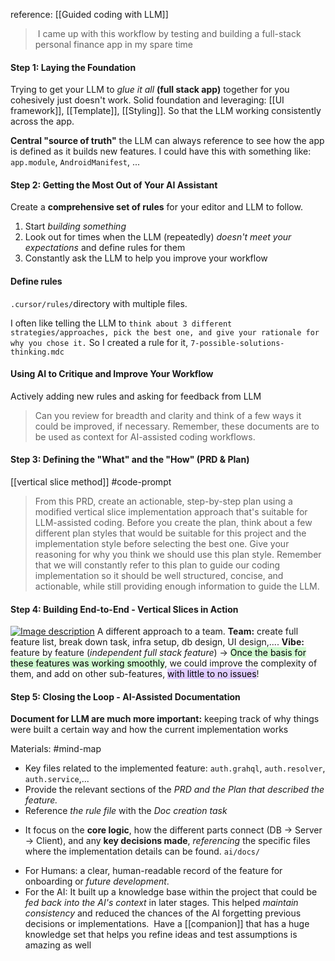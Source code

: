 reference: [[Guided coding with LLM]]
>  I came up with this workflow by testing and building a full-stack personal finance app in my spare time
#### Step 1: Laying the Foundation
Trying to get your LLM to *glue it all* **(full stack app)** together for you cohesively just doesn't work.
Solid foundation and leveraging: [[UI framework]], [[Template]], [[Styling]]. So that the LLM working consistently across the app.

**Central "source of truth"** the LLM can always reference to see how the app is defined as it builds new features.
I could have this with something like: `app.module`, `AndroidManifest`, ...

#### Step 2: Getting the Most Out of Your AI Assistant
Create a **comprehensive set of rules** for your editor and LLM to follow.
1. Start *building something*
2. Look out for times when the LLM (repeatedly) _doesn't meet your expectations_ and define rules for them
3. Constantly ask the LLM to help you improve your workflow
#### Define rules
`.cursor/rules/`directory with multiple files.

I often like telling the LLM to `think about 3 different strategies/approaches, pick the best one, and give your rationale for why you chose it.` So I created a rule for it, `7-possible-solutions-thinking.mdc`

#### Using AI to Critique and Improve Your Workflow
Actively adding new rules and asking for feedback from LLM
>Can you review for breadth and clarity and think of a few ways it could be improved, if necessary. Remember, these documents are to be used as context for AI-assisted coding workflows.

#### Step 3: Defining the "What" and the "How" (PRD & Plan)
[[vertical slice method]]
#code-prompt
> From this PRD, create an actionable, step-by-step plan using a modified vertical slice implementation approach that's suitable for LLM-assisted coding. Before you create the plan, think about a few different plan styles that would be suitable for this project and the implementation style before selecting the best one. Give your reasoning for why you think we should use this plan style. Remember that we will constantly refer to this plan to guide our coding implementation so it should be well structured, concise, and actionable, while still providing enough information to guide the LLM.
#### Step 4: Building End-to-End - Vertical Slices in Action
[![Image description](https://media2.dev.to/dynamic/image/width=800%2Cheight=%2Cfit=scale-down%2Cgravity=auto%2Cformat=auto/https%3A%2F%2Fdev-to-uploads.s3.amazonaws.com%2Fuploads%2Farticles%2Fcyvbcp8xrihvz71pg6kb.png)](https://media2.dev.to/dynamic/image/width=800%2Cheight=%2Cfit=scale-down%2Cgravity=auto%2Cformat=auto/https%3A%2F%2Fdev-to-uploads.s3.amazonaws.com%2Fuploads%2Farticles%2Fcyvbcp8xrihvz71pg6kb.png)
A different approach to a team.
**Team:** create full feature list, break down task, infra setup, db design, UI design,....
**Vibe:** feature by feature (*independent full stack feature*)
-> <mark style="background: #BBFABBA6;">Once the basis for these features was working smoothly</mark>, we could improve the complexity of them, and add on other sub-features, <mark style="background: #D2B3FFA6;">with little to no issues</mark>!

#### Step 5: Closing the Loop - AI-Assisted Documentation
**Document for LLM are much more important:** keeping track of why things were built a certain way and how the current implementation works

Materials: #mind-map
+ Key files related to the implemented feature: `auth.grahql`, `auth.resolver`, `auth.service`,...
+ Provide the relevant sections of the *PRD and the Plan that described the feature.*
+ Reference *the rule file* with the *Doc creation task*
- It focus on the **core logic**, how the different parts connect (DB -> Server -> Client), and any **key decisions made**, *referencing* the specific files where the implementation details can be found.
`ai/docs/`
+ For Humans: a clear, human-readable record of the feature for onboarding or *future development*.
+ For the AI: It built up a knowledge base within the project that could be *fed back into the AI's context* in later stages. This helped *maintain consistency* and reduced the chances of the AI forgetting previous decisions or implementations.
 Have a [[companion]] that has a huge knowledge set that helps you refine ideas and test assumptions is amazing as well